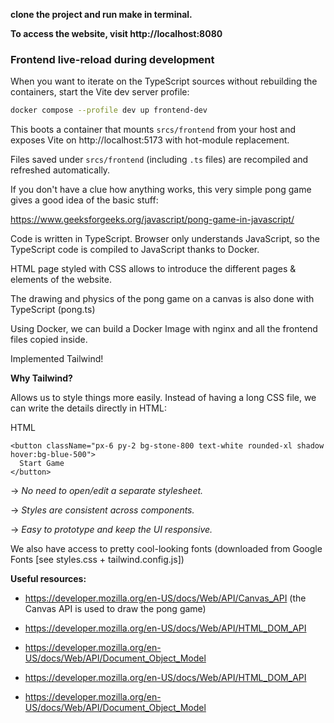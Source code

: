 **clone the project and run make in terminal.**

**To access the website, visit http://localhost:8080**

### Frontend live-reload during development

When you want to iterate on the TypeScript sources without rebuilding the
containers, start the Vite dev server profile:

```bash
docker compose --profile dev up frontend-dev
```

This boots a container that mounts `srcs/frontend` from your host and exposes
Vite on http://localhost:5173 with hot-module replacement.

Files saved under `srcs/frontend` (including `.ts` files) are recompiled and
refreshed automatically.

If you don't have a clue how anything works, this very simple pong game gives a good idea of the basic stuff:

https://www.geeksforgeeks.org/javascript/pong-game-in-javascript/


Code is written in TypeScript. Browser only understands JavaScript, so the TypeScript code is compiled to JavaScript thanks to Docker.

HTML page styled with CSS allows to introduce the different pages & elements of the website.

The drawing and physics of the pong game on a canvas is also done with TypeScript (pong.ts)

Using Docker, we can build a Docker Image with nginx and all the frontend files copied inside.

Implemented Tailwind!

**Why Tailwind?**

Allows us to style things more easily. Instead of having a long CSS file, we can write the details directly in HTML:

HTML
```
<button className="px-6 py-2 bg-stone-800 text-white rounded-xl shadow hover:bg-blue-500">
  Start Game
</button>
```

-> _No need to open/edit a separate stylesheet._

-> _Styles are consistent across components._

-> _Easy to prototype and keep the UI responsive._

We also have access to pretty cool-looking fonts (downloaded from Google Fonts [see styles.css + tailwind.config.js])

**Useful resources:**

- https://developer.mozilla.org/en-US/docs/Web/API/Canvas_API (the Canvas API is used to draw the pong game)

- https://developer.mozilla.org/en-US/docs/Web/API/HTML_DOM_API

- https://developer.mozilla.org/en-US/docs/Web/API/Document_Object_Model

- https://developer.mozilla.org/en-US/docs/Web/API/HTML_DOM_API

- https://developer.mozilla.org/en-US/docs/Web/API/Document_Object_Model

